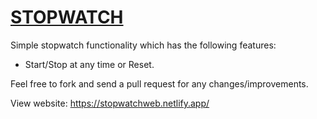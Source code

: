 # <ins>STOPWATCH</ins>

Simple stopwatch functionality which has the following features:

- Start/Stop at any time or Reset.

Feel free to fork and send a pull request for any changes/improvements. 

View website:
https://stopwatchweb.netlify.app/

